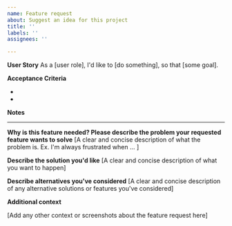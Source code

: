 ```yaml
---
name: Feature request
about: Suggest an idea for this project
title: ''
labels: ''
assignees: ''

---
```


**User Story**
As a [user role], I'd like to [do something], so that [some goal].

**Acceptance Criteria**

- 
-

**Notes**

---

**Why is this feature needed? Please describe the problem your requested feature wants to solve**
[A clear and concise description of what the problem is. Ex. I'm always frustrated when ... ]

**Describe the solution you'd like**
[A clear and concise description of what you want to happen]

**Describe alternatives you've considered**
[A clear and concise description of any alternative solutions or features you've considered]

**Additional context**

[Add any other context or screenshots about the feature request here]
